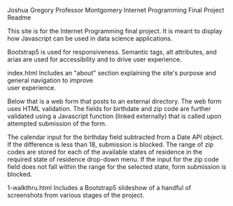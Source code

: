 Joshua Gregory
Professor Montgomery
Internet Programming
Final Project Readme

This site is for the Internet Programming final project. It is meant to display
how Javascript can be used in data science applications.

Bootstrap5 is used for responsiveness. Semantic tags, alt attributes, and arias are used for
accessibility and to drive user experience.

index.html
  Includes an "about" section explaining the site's purpose and general navigation to improve   
  user experience. 
  
  Below that is a web form that posts to an external directory. The web form
  uses HTML validation. The fields for birthdate and zip code are further validated using a 
  Javascript function (linked externally) that is called upon attempted submission of the form.  
  
  The calendar input for the birthday field subtracted from a Date API object. If the 
  difference is less than 18, submission is blocked. The range of zip codes are stored for each
  of the available states of residence in the required state of residence drop-down menu. If the
  input for the zip code field does not fall within the range for the selected state, form
  submission is blocked.

1-walkthru.html
  Includes a Bootstrap5 slideshow of a handful of screenshots from various stages of the
  project.

  
  